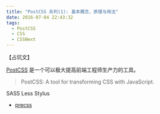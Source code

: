 ```yaml
---
title: "PostCSS 系列(1): 基本概念、原理与用法"
date: 2016-07-04 22:43:32
tags: 
  - PostCSS
  - CSS
  - CSSNext
---
```


【占坑文】

[PostCSS](http://postcss.org/) 是一个可以极大提高前端工程师生产力的工具。

> PostCSS:
> A tool for transforming CSS with JavaScript.

<!-- more -->


SASS
Less
Stylus


+ [precss](https://github.com/jonathantneal/precss)